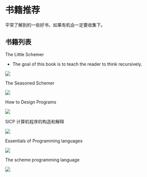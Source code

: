 # 书籍推荐

平常了解到的一些好书，如果有机会一定要收集下。

## 书籍列表

The Little Schemer
- The goal of this book is to teach the reader to think recursively.

![](http://img.blog.csdn.net/20160125211211929)

The Seasoned Schemer

![](http://img.blog.csdn.net/20160125212438665)

How to Design Programs

![](http://img.blog.csdn.net/20160125213241099)

SICP 计算机程序的构造和解释

![](http://img.zhaojie.me/blog/170283/o_sicp-cover.jpg)

Essentials of Programming languages

![](http://img.blog.csdn.net/20160408232520143)

The scheme programming language

![](http://img.blog.csdn.net/20160408233010426)